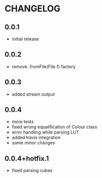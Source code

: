 # CHANGELOG

## 0.0.1

- initial release

## 0.0.2

- remove .fromFile(File f) factory

## 0.0.3

- added stream output

## 0.0.4

- more tests
- fixed wrong equalification of Colour class
- error handling while parsing LUT
- added travis integration
- some minor changes

## 0.0.4+hotfix.1

- fixed parsing cubes
